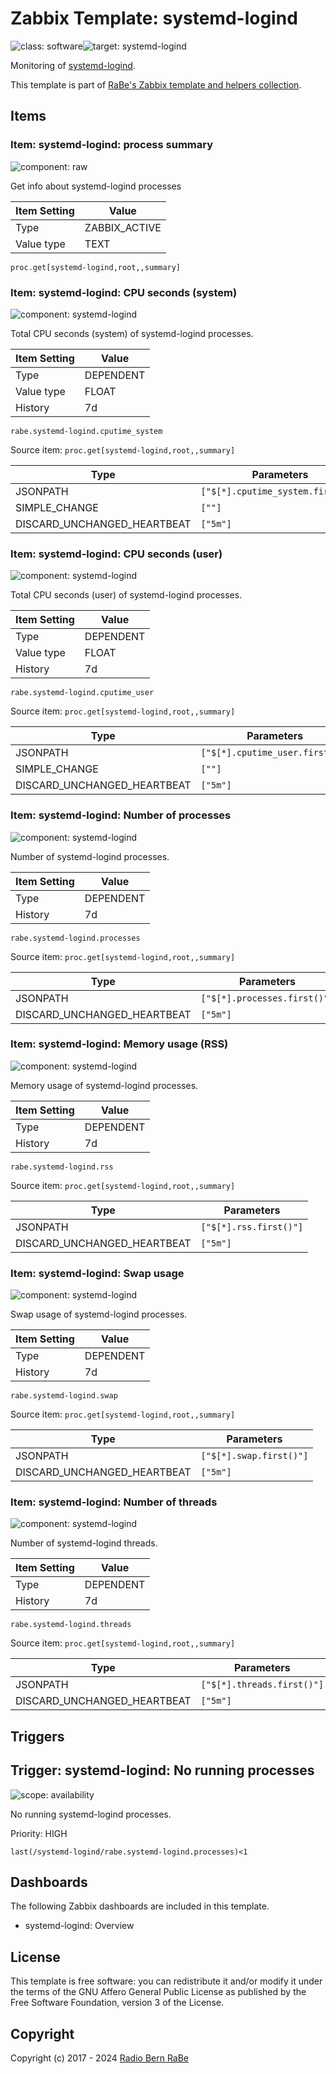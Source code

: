 # Zabbix Template: systemd-logind

![class: software](https://img.shields.io/badge/class-software-00c9bf)![target: systemd-logind](https://img.shields.io/badge/target-systemd-logind-00c9bf)

Monitoring of [systemd-logind](https://www.freedesktop.org/software/systemd/man/latest/systemd-logind.service.html).

This template is part of [RaBe's Zabbix template and helpers
collection](https://github.com/radiorabe/rabe-zabbix).


## Items

### Item: systemd-logind: process summary

![component: raw](https://img.shields.io/badge/component-raw-00c9bf)

Get info about systemd-logind processes

| Item Setting | Value |
| ------------ | ----- |
| Type | ZABBIX_ACTIVE |
| Value type | TEXT |

```
proc.get[systemd-logind,root,,summary]
```

### Item: systemd-logind: CPU seconds (system)

![component: systemd-logind](https://img.shields.io/badge/component-systemd-logind-00c9bf)

Total CPU seconds (system) of systemd-logind processes.

| Item Setting | Value |
| ------------ | ----- |
| Type | DEPENDENT |
| Value type | FLOAT |
| History | 7d |

```
rabe.systemd-logind.cputime_system
```
Source item: `proc.get[systemd-logind,root,,summary]`

| Type | Parameters |
| ---- | ---------- |
| JSONPATH | `["$[*].cputime_system.first()"]` |
| SIMPLE_CHANGE | `[""]` |
| DISCARD_UNCHANGED_HEARTBEAT | `["5m"]` |

### Item: systemd-logind: CPU seconds (user)

![component: systemd-logind](https://img.shields.io/badge/component-systemd-logind-00c9bf)

Total CPU seconds (user) of systemd-logind processes.

| Item Setting | Value |
| ------------ | ----- |
| Type | DEPENDENT |
| Value type | FLOAT |
| History | 7d |

```
rabe.systemd-logind.cputime_user
```
Source item: `proc.get[systemd-logind,root,,summary]`

| Type | Parameters |
| ---- | ---------- |
| JSONPATH | `["$[*].cputime_user.first()"]` |
| SIMPLE_CHANGE | `[""]` |
| DISCARD_UNCHANGED_HEARTBEAT | `["5m"]` |

### Item: systemd-logind: Number of processes

![component: systemd-logind](https://img.shields.io/badge/component-systemd-logind-00c9bf)

Number of systemd-logind processes.

| Item Setting | Value |
| ------------ | ----- |
| Type | DEPENDENT |
| History | 7d |

```
rabe.systemd-logind.processes
```
Source item: `proc.get[systemd-logind,root,,summary]`

| Type | Parameters |
| ---- | ---------- |
| JSONPATH | `["$[*].processes.first()"]` |
| DISCARD_UNCHANGED_HEARTBEAT | `["5m"]` |

### Item: systemd-logind: Memory usage (RSS)

![component: systemd-logind](https://img.shields.io/badge/component-systemd-logind-00c9bf)

Memory usage of systemd-logind processes.

| Item Setting | Value |
| ------------ | ----- |
| Type | DEPENDENT |
| History | 7d |

```
rabe.systemd-logind.rss
```
Source item: `proc.get[systemd-logind,root,,summary]`

| Type | Parameters |
| ---- | ---------- |
| JSONPATH | `["$[*].rss.first()"]` |
| DISCARD_UNCHANGED_HEARTBEAT | `["5m"]` |

### Item: systemd-logind: Swap usage

![component: systemd-logind](https://img.shields.io/badge/component-systemd-logind-00c9bf)

Swap usage of systemd-logind processes.

| Item Setting | Value |
| ------------ | ----- |
| Type | DEPENDENT |
| History | 7d |

```
rabe.systemd-logind.swap
```
Source item: `proc.get[systemd-logind,root,,summary]`

| Type | Parameters |
| ---- | ---------- |
| JSONPATH | `["$[*].swap.first()"]` |
| DISCARD_UNCHANGED_HEARTBEAT | `["5m"]` |

### Item: systemd-logind: Number of threads

![component: systemd-logind](https://img.shields.io/badge/component-systemd-logind-00c9bf)

Number of systemd-logind threads.

| Item Setting | Value |
| ------------ | ----- |
| Type | DEPENDENT |
| History | 7d |

```
rabe.systemd-logind.threads
```
Source item: `proc.get[systemd-logind,root,,summary]`

| Type | Parameters |
| ---- | ---------- |
| JSONPATH | `["$[*].threads.first()"]` |
| DISCARD_UNCHANGED_HEARTBEAT | `["5m"]` |

## Triggers

## Trigger: systemd-logind: No running processes

![scope: availability](https://img.shields.io/badge/scope-availability-00c9bf)

No running systemd-logind processes.

Priority: HIGH

```
last(/systemd-logind/rabe.systemd-logind.processes)<1
```

## Dashboards

The following Zabbix dashboards are included in this template.
* systemd-logind: Overview

## License

This template is free software: you can redistribute it and/or modify it under
the terms of the GNU Affero General Public License as published by the Free
Software Foundation, version 3 of the License.

## Copyright

Copyright (c) 2017 - 2024 [Radio Bern RaBe](http://www.rabe.ch)
